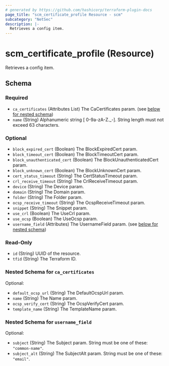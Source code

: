 ```yaml
---
# generated by https://github.com/hashicorp/terraform-plugin-docs
page_title: "scm_certificate_profile Resource - scm"
subcategory: "NetSec"
description: |-
  Retrieves a config item.
---
```


# scm_certificate_profile (Resource)

Retrieves a config item.



<!-- schema generated by tfplugindocs -->
## Schema

### Required

- `ca_certificates` (Attributes List) The CaCertificates param. (see [below for nested schema](#nestedatt--ca_certificates))
- `name` (String) Alphanumeric string [ 0-9a-zA-Z._-]. String length must not exceed 63 characters.

### Optional

- `block_expired_cert` (Boolean) The BlockExpiredCert param.
- `block_timeout_cert` (Boolean) The BlockTimeoutCert param.
- `block_unauthenticated_cert` (Boolean) The BlockUnauthenticatedCert param.
- `block_unknown_cert` (Boolean) The BlockUnknownCert param.
- `cert_status_timeout` (String) The CertStatusTimeout param.
- `crl_receive_timeout` (String) The CrlReceiveTimeout param.
- `device` (String) The Device param.
- `domain` (String) The Domain param.
- `folder` (String) The Folder param.
- `ocsp_receive_timeout` (String) The OcspReceiveTimeout param.
- `snippet` (String) The Snippet param.
- `use_crl` (Boolean) The UseCrl param.
- `use_ocsp` (Boolean) The UseOcsp param.
- `username_field` (Attributes) The UsernameField param. (see [below for nested schema](#nestedatt--username_field))

### Read-Only

- `id` (String) UUID of the resource.
- `tfid` (String) The Terraform ID.

<a id="nestedatt--ca_certificates"></a>
### Nested Schema for `ca_certificates`

Optional:

- `default_ocsp_url` (String) The DefaultOcspUrl param.
- `name` (String) The Name param.
- `ocsp_verify_cert` (String) The OcspVerifyCert param.
- `template_name` (String) The TemplateName param.


<a id="nestedatt--username_field"></a>
### Nested Schema for `username_field`

Optional:

- `subject` (String) The Subject param. String must be one of these: `"common-name"`.
- `subject_alt` (String) The SubjectAlt param. String must be one of these: `"email"`.
